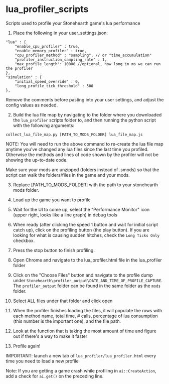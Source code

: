 # lua_profiler_scripts
Scripts used to profile your Stonehearth game's lua performance

1. Place the following in your user_settings.json:
```
"lua" : {
    "enable_cpu_profiler" : true,
    "enable_memory_profiler" : true,
    "cpu_profiler_method" : "sampling", // or "time_accumulation"
    "profiler_instruction_sampling_rate" : 1,
    "max_profile_length": 10000 //optional, how long in ms we can run the profiler
},
"simulation" : {
    "initial_speed_override" : 0,
    "long_profile_tick_threshold" : 500
},
 ```
 Remove the comments before pasting into your user settings, and adjust the config values as needed.

2. Build the lua file map by navigating to the folder where you downloaded the `lua_profiler` scripts folder to, and then running the python script with the following arguments:

`collect_lua_file_map.py [PATH_TO_MODS_FOLDER] lua_file_map.js`

NOTE: You will need to run the above command to re-create the lua file map anytime you've changed any lua files since the last time you profiled. Otherwise the methods and lines of code shown by the profiler will not be showing the up-to-date code.

Make sure your mods are unzipped (folders instead of .smods) so that the script can walk the folders/files in the game and your mods. 

3. Replace [PATH_TO_MODS_FOLDER] with the path to your stonehearth mods folder.

4. Load up the game you want to profile
5. Wait for the UI to come up, select the "Performance Monitor" icon (upper right, looks like a line graph) in debug tools
6. When ready (after clicking the speed 1 button and wait for initial script catch up), click on the profiling button (the play button). If you are looking for what is causing sudden hitches, check the `Long Ticks Only` checkbox.
7. Press the stop button to finish profiling.
9. Open Chrome and navigate to the lua_profiler.html file in the lua_profiler folder
10. Click on the "Choose Files" button and navigate to the profile dump under `Stonehearth\profiler_output\DATE_AND_TIME_OF_PROFILE_CAPTURE`. The `profiler_output` folder can be found in the same folder as the `mods` folder.
11. Select ALL files under that folder and click open
12. When the profiler finishes loading the files, it will populate the rows with each method name, total time, # calls, percentage of lua consumption (this number is the important one), and the file path.
13. Look at the function that is taking the most amount of time and figure out if there's a way to make it faster
14. Profile again!

IMPORTANT: launch a new tab of `lua_profiler/lua_profiler.html` every time you need to load a new profile

Note: If you are getting a game crash while profiling in `ai::CreateAction`, add a check for `ai.get()` on the preceding line.
 
